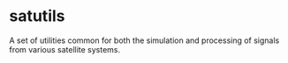 # satutils

A set of utilities common for both the simulation and processing of signals from various satellite systems.
